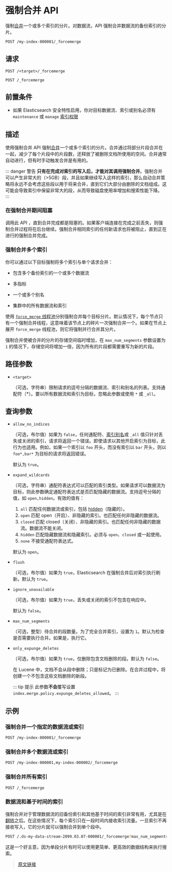 # 强制合并 API

强制[合并](/index_modules/merge)一个或多个索引的分片。对数据流，API 强制合并数据流的备份索引的分片。

```bash
POST /my-index-000001/_forcemerge
```

## 请求

`POST /<target>/_forcemerge`

`POST /_forcemerge`

## 前置条件

- 如果 Elasticsearch 安全特性启用，你对目标数据流、索引或别名必须有 `maintenance` 或 `manage` [索引权限](/secure_the_elastic_statck/user_authorization/security_privileges#索引权限)

## 描述

使用强制合并 API 强制[合并](/index_modules/merge)一个或多个索引的分片。合并通过将部分片段合并在一起，减少了每个片段中的片段数，还释放了被删除文档所使用的空间。合并通常自动进行，但有时手动触发合并是有用的。

::: danger 警告
**只有在完成对索引的写入后，才能对其调用强制合并**。强制合并可以产生非常大的（>5GB）段，并且如果继续写入这样的索引，那么自动合并策略将永远不会考虑这些段以用于将来合并，直到它们大部分由删除的文档组成。这可能会导致索引中保留非常大的段，从而导致磁盘使用率增加和搜索性能下降。
:::

### 在强制合并期间阻塞

调用此 API ，直到合并完成都是阻塞的。如果客户端连接在完成之前丢失，则强制合并过程将在后台继续。强制合并相同索引的任何新请求也将被阻止，直到正在进行的强制合并完成。

### 强制合并多个索引

你可以通过以下目标强制将多个索引与单个请求合并：

- 包含多个备份索引的一个或多个数据流

- 多指标

- 一个或多个别名

- 集群中的所有数据流和索引

使用 [`force_merge` 线程池](/set_up_elasticsearch/configuring_elasticsearchthread_pools)分别强制合并每个目标分片。默认情况下，每个节点只有一个强制合并线程，这意味着该节点上的碎片一次强制合并一个。如果在节点上展开 `force_merge` 线程池，则它将强制并行合并其分片。

强制合并使被合并的分片的存储空间临时增加，在 `max_num_segments` 参数设置为 `1` 的情况下，存储空间将增加一倍，因为所有的片段都需要重写为新的片段。

## 路径参数

- `<target>`

  （可选，字符串）限制请求的逗号分隔的数据流、索引和别名的列表。支持通配符（*）。要以所有数据流和索引为目标，忽略此参数或使用 `*` 或 `_all`。

## 查询参数

- `allow_no_indices`

  （可选，布尔值）如果为 `false`，任何通配符、[索引别名](/rest_apis/index_apis/bulk_index_alias)或 `_all` 值只针对丢失或关闭的索引，请求将返回一个错误。即使请求以其他开启索引为目标，此行为也适用。例如，如果一个索引以 `foo` 开头，而没有索引以 `bar` 开头，则以 `foo*,bar*` 为目标的请求将返回错误。

  默认为 `true`。

- `expand_wildcards`

  （可选，字符串）通配符表达式可以匹配的索引类型。如果请求可以数据流为目标，则此参数确定通配符表达式是否匹配隐藏的数据流。支持逗号分隔的值，如 `open,hidden`。有效的值有：

  1. `all`
  匹配任何数据流或索引，包括 [hidden](/rest_apis/api_convention/multi_target_syntax#隐藏数据流和索引)（隐藏的）。
  2. `open`
  匹配 open（开启）、非隐藏的索引。也匹配任何非隐藏的数据流。
  3. `closed`
  匹配 closed（关闭）、非隐藏的索引。也匹配任何非隐藏的数据流。数据流不能关闭。
  4. `hidden`
  匹配隐藏数据流和隐藏索引。必须与 `open`、`closed` 或一起使用。
  5. `none`
  不接受通配符表达式。

  默认为 `open`。

- `flush`

  （可选，布尔值）如果为 `true`，Elasticsearch 在强制合并后对索引执行刷新。默认为 `true`。

- `ignore_unavailable`

  （可选，布尔值）如果为 `true`，丢失或关闭的索引不包含在响应中。

  默认为 `false`。

- `max_num_segments`

  （可选，整型）待合并的段数量。为了完全合并索引，设置为 `1`。默认为检查是否需要执行合并。如果是，执行它。

- `only_expunge_deletes`

  （可选，布尔值）如果为 `true`，仅删除包含文档删除的段。默认为 `false`。

  在 Lucene 中，文档不会从段中删除；只是标记为已删除。在合并过程中，将创建一个不包含这些文档删除的新段。

  ::: tip 提示
  此参数**不会**覆写设置 `index.merge.policy.expunge_deletes_allowed`。
  :::

## 示例

### 强制合并一个指定的数据流或索引

```bash
POST /my-index-000001/_forcemerge
```

### 强制合并多个数据流或索引

```bash
POST /my-index-000001,my-index-000002/_forcemerge
```

### 强制合并所有索引

```bash
POST /_forcemerge
```

### 数据流和基于时间的索引

强制合并对于管理数据流的旧备份索引和其他基于时间的索引非常有用，尤其是在[翻转](/rest_apis/index_apis/rollover_index)之后。在这些情况下，每个索引只在一段时间内接收索引流量。一旦索引不再接收写入，它的分片就可以强制合并到单个段中。

```bash
POST /.ds-my-data-stream-2099.03.07-000001/_forcemerge?max_num_segments=1
```

这是一个好主意，因为单段分片有时可以使用更简单、更高效的数据结构来执行搜索。

> [原文链接](https://www.elastic.co/guide/en/elasticsearch/reference/current/indices-forcemerge.html)
